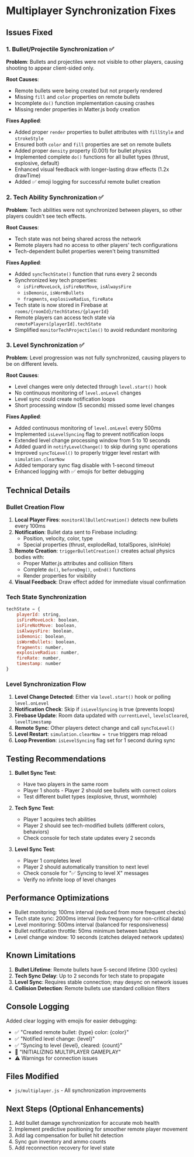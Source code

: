 # Multiplayer Synchronization Fixes

## Issues Fixed

### 1. **Bullet/Projectile Synchronization** ✅
**Problem**: Bullets and projectiles were not visible to other players, causing shooting to appear client-sided only.

**Root Causes**:
- Remote bullets were being created but not properly rendered
- Missing `fill` and `color` properties on remote bullets
- Incomplete `do()` function implementation causing crashes
- Missing render properties in Matter.js body creation

**Fixes Applied**:
- Added proper `render` properties to bullet attributes with `fillStyle` and `strokeStyle`
- Ensured both `color` and `fill` properties are set on remote bullets
- Added proper `density` property (0.001) for bullet physics
- Implemented complete `do()` functions for all bullet types (thrust, explosive, default)
- Enhanced visual feedback with longer-lasting draw effects (1.2x drawTime)
- Added ✅ emoji logging for successful remote bullet creation

### 2. **Tech Ability Synchronization** ✅
**Problem**: Tech abilities were not synchronized between players, so other players couldn't see tech effects.

**Root Causes**:
- Tech state was not being shared across the network
- Remote players had no access to other players' tech configurations
- Tech-dependent bullet properties weren't being transmitted

**Fixes Applied**:
- Added `syncTechState()` function that runs every 2 seconds
- Synchronized key tech properties:
  - `isFireMoveLock`, `isFireNotMove`, `isAlwaysFire`
  - `isDemonic`, `isWormBullets`
  - `fragments`, `explosiveRadius`, `fireRate`
- Tech state is now stored in Firebase at `rooms/{roomId}/techStates/{playerId}`
- Remote players can access tech state via `remotePlayers[playerId].techState`
- Simplified `monitorTechProjectiles()` to avoid redundant monitoring

### 3. **Level Synchronization** ✅
**Problem**: Level progression was not fully synchronized, causing players to be on different levels.

**Root Causes**:
- Level changes were only detected through `level.start()` hook
- No continuous monitoring of `level.onLevel` changes
- Level sync could create notification loops
- Short processing window (5 seconds) missed some level changes

**Fixes Applied**:
- Added continuous monitoring of `level.onLevel` every 500ms
- Implemented `isLevelSyncing` flag to prevent notification loops
- Extended level change processing window from 5 to 10 seconds
- Added guard in `notifyLevelChange()` to skip during sync operations
- Improved `syncToLevel()` to properly trigger level restart with `simulation.clearNow`
- Added temporary sync flag disable with 1-second timeout
- Enhanced logging with ✅ emojis for better debugging

## Technical Details

### Bullet Creation Flow
1. **Local Player Fires**: `monitorAllBulletCreation()` detects new bullets every 100ms
2. **Notification**: Bullet data sent to Firebase including:
   - Position, velocity, color, type
   - Special properties (thrust, explodeRad, totalSpores, isInHole)
3. **Remote Creation**: `triggerBulletCreation()` creates actual physics bodies with:
   - Proper Matter.js attributes and collision filters
   - Complete `do()`, `beforeDmg()`, `onEnd()` functions
   - Render properties for visibility
4. **Visual Feedback**: Draw effect added for immediate visual confirmation

### Tech State Synchronization
```javascript
techState = {
    playerId: string,
    isFireMoveLock: boolean,
    isFireNotMove: boolean,
    isAlwaysFire: boolean,
    isDemonic: boolean,
    isWormBullets: boolean,
    fragments: number,
    explosiveRadius: number,
    fireRate: number,
    timestamp: number
}
```

### Level Synchronization Flow
1. **Level Change Detected**: Either via `level.start()` hook or polling `level.onLevel`
2. **Notification Check**: Skip if `isLevelSyncing` is true (prevents loops)
3. **Firebase Update**: Room data updated with `currentLevel`, `levelsCleared`, `levelTimestamp`
4. **Remote Sync**: Other players detect change and call `syncToLevel()`
5. **Level Restart**: `simulation.clearNow = true` triggers map reload
6. **Loop Prevention**: `isLevelSyncing` flag set for 1 second during sync

## Testing Recommendations

1. **Bullet Sync Test**:
   - Have two players in the same room
   - Player 1 shoots - Player 2 should see bullets with correct colors
   - Test different bullet types (explosive, thrust, wormhole)

2. **Tech Sync Test**:
   - Player 1 acquires tech abilities
   - Player 2 should see tech-modified bullets (different colors, behaviors)
   - Check console for tech state updates every 2 seconds

3. **Level Sync Test**:
   - Player 1 completes level
   - Player 2 should automatically transition to next level
   - Check console for "✅ Syncing to level X" messages
   - Verify no infinite loop of level changes

## Performance Optimizations

- Bullet monitoring: 100ms interval (reduced from more frequent checks)
- Tech state sync: 2000ms interval (low frequency for non-critical data)
- Level monitoring: 500ms interval (balanced for responsiveness)
- Bullet notification throttle: 50ms minimum between batches
- Level change window: 10 seconds (catches delayed network updates)

## Known Limitations

1. **Bullet Lifetime**: Remote bullets have 5-second lifetime (300 cycles)
2. **Tech Sync Delay**: Up to 2 seconds for tech state to propagate
3. **Level Sync**: Requires stable connection; may desync on network issues
4. **Collision Detection**: Remote bullets use standard collision filters

## Console Logging

Added clear logging with emojis for easier debugging:
- ✅ "Created remote bullet: {type} color: {color}"
- ✅ "Notified level change: {level}"
- ✅ "Syncing to level {level}, cleared: {count}"
- 🚀 "INITIALIZING MULTIPLAYER GAMEPLAY"
- ⚠️ Warnings for connection issues

## Files Modified

- `js/multiplayer.js` - All synchronization improvements

## Next Steps (Optional Enhancements)

1. Add bullet damage synchronization for accurate mob health
2. Implement predictive positioning for smoother remote player movement
3. Add lag compensation for bullet hit detection
4. Sync gun inventory and ammo counts
5. Add reconnection recovery for level state

